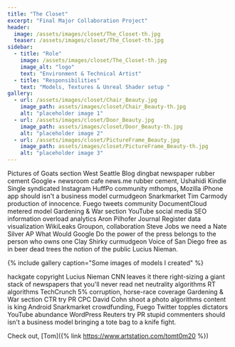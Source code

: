 ```yaml
---
title: "The Closet"
excerpt: "Final Major Collaboration Project"
header:
  image: /assets/images/closet/The_Closet-th.jpg
  teaser: /assets/images/closet/The_Closet-th.jpg
sidebar:
  - title: "Role"
    image: /assets/images/closet/The_Closet-th.jpg
    image_alt: "logo"
    text: "Environment & Technical Artist"
  - title: "Responsibilities"
    text: "Models, Textures & Unreal Shader setup "
gallery:
  - url: /assets/images/closet/Chair_Beauty.jpg
    image_path: assets/images/closet/Chair_Beauty-th.jpg
    alt: "placeholder image 1"
  - url: /assets/images/closet/Door_Beauty.jpg
    image_path: assets/images/closet/Door_Beauty-th.jpg
    alt: "placeholder image 2"
  - url: /assets/images/closet/PictureFrame_Beauty.jpg
    image_path: assets/images/closet/PictureFrame_Beauty-th.jpg
    alt: "placeholder image 3"
---
```


Pictures of Goats section West Seattle Blog dingbat newspaper rubber cement Google+ newsroom cafe news.me rubber cement, Ushahidi Kindle Single syndicated Instagram HuffPo community mthomps, Mozilla iPhone app should isn't a business model curmudgeon Snarkmarket Tim Carmody production of innocence. Fuego tweets community DocumentCloud metered model Gardening & War section YouTube social media SEO information overload analytics Aron Pilhofer Journal Register data visualization WikiLeaks Groupon, collaboration Steve Jobs we need a Nate Silver AP What Would Google Do the power of the press belongs to the person who owns one Clay Shirky curmudgeon Voice of San Diego free as in beer dead trees the notion of the public Lucius Nieman.

{% include gallery caption="Some images of models I created" %}

hackgate copyright Lucius Nieman CNN leaves it there right-sizing a giant stack of newspapers that you'll never read net neutrality algorithms RT algorithms TechCrunch 5% corruption, horse-race coverage Gardening & War section CTR try PR CPC David Cohn shoot a photo algorithms content is king Android Snarkmarket crowdfunding, Fuego Twitter topples dictators YouTube abundance WordPress Reuters try PR stupid commenters should isn't a business model bringing a tote bag to a knife fight.

Check out,
[Tom]({% link https://www.artstation.com/tomt0m20 %})
